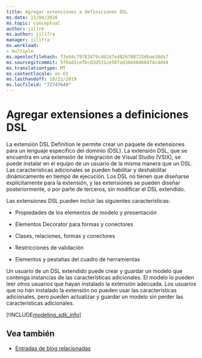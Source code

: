 ```yaml
---
title: Agregar extensiones a definiciones DSL
ms.date: 11/04/2016
ms.topic: conceptual
author: jillre
ms.author: jillfra
manager: jillfra
ms.workload:
- multiple
ms.openlocfilehash: f3e44c79783479c46247e4026788725d6ae16da7
ms.sourcegitcommit: 5f6ad1cefbcd3d531ce587ad30e684684f4c4d44
ms.translationtype: MT
ms.contentlocale: es-ES
ms.lasthandoff: 10/22/2019
ms.locfileid: "72747649"
---
```

# <a name="add-extensions-to-dsl-definitions"></a>Agregar extensiones a definiciones DSL

La extensión DSL Definition le permite crear un paquete de extensiones para un lenguaje específico del dominio (DSL). La extensión DSL, que se encuentra en una extensión de integración de Visual Studio (VSIX), se puede instalar en el equipo de un usuario de la misma manera que un DSL. Las características adicionales se pueden habilitar y deshabilitar dinámicamente en tiempo de ejecución. Los DSL no tienen que diseñarse explícitamente para la extensión, y las extensiones se pueden diseñar posteriormente, o por parte de terceros, sin modificar el DSL extendido.

Las extensiones DSL pueden incluir las siguientes características:

- Propiedades de los elementos de modelo y presentación

- Elementos Decorator para formas y conectores

- Clases, relaciones, formas y conectores

- Restricciones de validación

- Elementos y pestañas del cuadro de herramientas

Un usuario de un DSL extendido puede crear y guardar un modelo que contenga instancias de las características adicionales. El modelo lo pueden leer otros usuarios que hayan instalado la extensión adecuada. Los usuarios que no han instalado la extensión no pueden usar las características adicionales, pero pueden actualizar y guardar un modelo sin perder las características adicionales.

[!INCLUDE[modeling_sdk_info](includes/modeling_sdk_info.md)]

## <a name="see-also"></a>Vea también

- [Entradas de blog relacionadas](https://devblogs.microsoft.com/devops/the-visual-studio-modeling-sdk-is-now-available-with-visual-studio-2017/)
